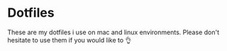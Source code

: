 # Dotfiles

These are my dotfiles i use on mac and linux environments. Please don't hesitate to use them if you would like to 👌
